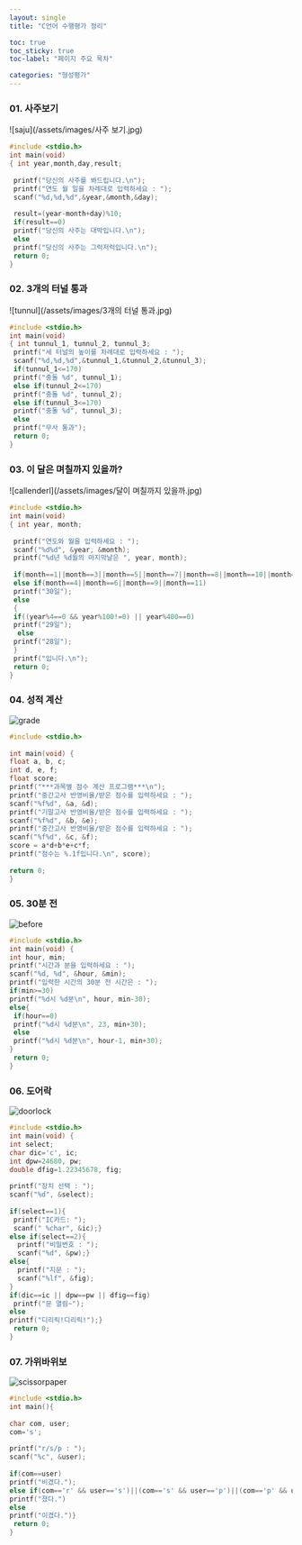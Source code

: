```yaml
---
layout: single
title: "C언어 수행평가 정리"

toc: true
toc_sticky: true
toc-label: "페이지 주요 목차"

categories: "형성평가"
--- 
```


### 01. 사주보기 
![saju](/assets/images/사주 보기.jpg) 
~~~c 
#include <stdio.h> 
int main(void) 
{ int year,month,day,result; 
  
 printf("당신의 사주를 봐드립니다.\n"); 
 printf("연도 월 일을 차례대로 입력하세요 : "); 
 scanf("%d,%d,%d",&year,&month,&day); 
  
 result=(year-month+day)%10; 
 if(result==0) 
 printf("당신의 사주는 대박입니다.\n");
 else 
 printf("당신의 사주는 그럭저럭입니다.\n"); 
 return 0; 
}
~~~ 

### 02. 3개의 터널 통과
![tunnul](/assets/images/3개의 터널 통과.jpg) 
~~~c 
#include <stdio.h> 
int main(void) 
{ int tunnul_1, tunnul_2, tunnul_3; 
 printf("세 터널의 높이를 차례대로 입력하세요 : "); 
 scanf("%d,%d,%d",&tunnul_1,&tunnul_2,&tunnul_3); 
 if(tunnul_1<=170) 
 printf("충돌 %d", tunnul_1); 
 else if(tunnul_2<=170) 
 printf("충돌 %d", tunnul_2); 
 else if(tunnul_3<=170) 
 printf("충돌 %d", tunnul_3); 
 else 
 printf("무사 통과"); 
 return 0; 
}
~~~ 

### 03. 이 달은 며칠까지 있을까? 
![callenderl](/assets/images/달이 며칠까지 있을까.jpg) 
~~~c 
#include <stdio.h> 
int main(void) 
{ int year, month; 
  
 printf("연도와 월을 입력하세요 : "); 
 scanf("%d%d", &year, &month); 
 printf("%d년 %d월의 마지막날은 ", year, month); 
  
 if(month==1||month==3||month==5||month==7||month==8||month==10||month==12)  printf("31일"); 
 else if(month==4||month==6||month==9||month==11) 
 printf("30일"); 
 else 
 { 
 if((year%4==0 && year%100!=0) || year%400==0) 
 printf("29일");
  else 
 printf("28일"); 
 } 
 printf("입니다.\n"); 
 return 0; 
}
~~~ 

### 04. 성적 계산
![grade](/assets/images/grade.PNG) 
~~~c
#include <stdio.h>
 
int main(void) {
float a, b, c;
int d, e, f;
float score;
printf("***과목별 점수 계산 프로그램***\n");
printf("중간고사 반영비율/받은 점수를 입력하세요 : ");
scanf("%f%d", &a, &d);
printf("기말고사 반영비율/받은 점수를 입력하세요 : ");
scanf("%f%d", &b, &e);
printf("중간고사 반영비율/받은 점수를 입력하세요 : ");
scanf("%f%d", &c, &f);
score = a*d+b*e+c*f;
printf("점수는 %.1f입니다.\n", score);
 
return 0;
}
~~~

### 05. 30분 전
![before](/assets/images/clock.PNG) 
~~~c
#include <stdio.h>
int main(void) {
int hour, min;
printf("시간과 분을 입력하세요 : ");
scanf("%d, %d", &hour, &min);
printf("입력한 시간의 30분 전 시간은 : ");
if(min>=30)
printf("%d시 %d분\n", hour, min-30);
else{
 if(hour==0)
 printf("%d시 %d분\n", 23, min+30);
 else
 printf("%d시 %d분\n", hour-1, min+30);
}
 return 0;
}
~~~

### 06. 도어락
![doorlock](/assets/images/door.PNG) 
~~~c
#include <stdio.h> 
int main(void) {
int select;
char dic='c', ic;
int dpw=24680, pw;
double dfig=1.22345678, fig;
 
printf("장치 선택 : ");
scanf("%d", &select);
 
if(select==1){
 printf("IC카드: ");
 scanf(" %char", &ic);}
else if(select==2){
  printf("비밀번호 : ");
  scanf("%d", &pw);}
else{
  printf("지문 : ");
  scanf("%lf", &fig);
}
if(dic==ic || dpw==pw || dfig==fig)
 printf("문 열림~");
else
printf("디리릭!디리릭!");}
 return 0; 
}
~~~ 


### 07. 가위바위보
![scissorpaper](/assets/images/rock.PNG) 
~~~c
#include <stdio.h> 
int main(){
 
char com, user;
com='s';
 
printf("r/s/p : ");
scanf("%c", &user);
 
if(com==user)
printf("비겼다.");
else if(com=='r' && user=='s')||(com=='s' && user=='p')||(com=='p' && user=='r')
printf("졌다.")
else
printf("이겼다.")}
 return 0; 
}
~~~ 

